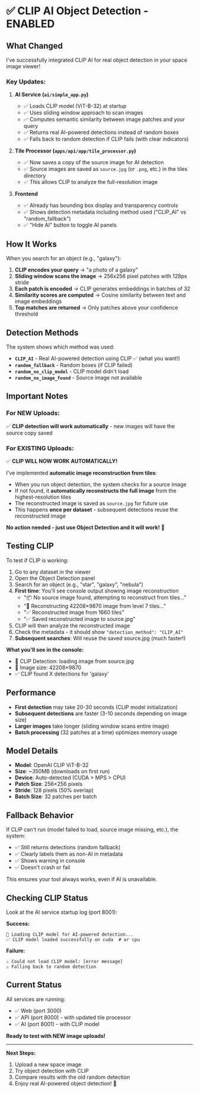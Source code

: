 # ✅ CLIP AI Object Detection - ENABLED

## What Changed

I've successfully integrated CLIP AI for real object detection in your space image viewer!

### Key Updates:

1. **AI Service (`ai/simple_app.py`)**
   - ✅ Loads CLIP model (ViT-B-32) at startup
   - ✅ Uses sliding window approach to scan images
   - ✅ Computes semantic similarity between image patches and your query
   - ✅ Returns real AI-powered detections instead of random boxes
   - ✅ Falls back to random detection if CLIP fails (with clear indicators)

2. **Tile Processor (`apps/api/app/tile_processor.py`)**
   - ✅ Now saves a copy of the source image for AI detection
   - ✅ Source images are saved as `source.jpg` (or `.png`, etc.) in the tiles directory
   - ✅ This allows CLIP to analyze the full-resolution image

3. **Frontend**
   - ✅ Already has bounding box display and transparency controls
   - ✅ Shows detection metadata including method used ("CLIP_AI" vs "random_fallback")
   - ✅ "Hide AI" button to toggle AI panels

## How It Works

When you search for an object (e.g., "galaxy"):

1. **CLIP encodes your query** → "a photo of a galaxy"
2. **Sliding window scans the image** → 256x256 pixel patches with 128px stride
3. **Each patch is encoded** → CLIP generates embeddings in batches of 32
4. **Similarity scores are computed** → Cosine similarity between text and image embeddings
5. **Top matches are returned** → Only patches above your confidence threshold

## Detection Methods

The system shows which method was used:

- **`CLIP_AI`** - Real AI-powered detection using CLIP ✅ (what you want!)
- **`random_fallback`** - Random boxes (if CLIP failed)
- **`random_no_clip_model`** - CLIP model didn't load
- **`random_no_image_found`** - Source image not available

## Important Notes

### For NEW Uploads:
✅ **CLIP detection will work automatically** - new images will have the source copy saved

### For EXISTING Uploads:
✅ **CLIP WILL NOW WORK AUTOMATICALLY!** 

I've implemented **automatic image reconstruction from tiles**:
- When you run object detection, the system checks for a source image
- If not found, it **automatically reconstructs the full image** from the highest-resolution tiles
- The reconstructed image is saved as `source.jpg` for future use
- This happens **once per dataset** - subsequent detections reuse the reconstructed image

**No action needed - just use Object Detection and it will work!** 🚀

## Testing CLIP

To test if CLIP is working:

1. Go to any dataset in the viewer
2. Open the Object Detection panel
3. Search for an object (e.g., "star", "galaxy", "nebula")
4. **First time**: You'll see console output showing image reconstruction
   - "📦 No source image found, attempting to reconstruct from tiles..."
   - "🔨 Reconstructing 42208×9870 image from level 7 tiles..."
   - "✅ Reconstructed image from 1660 tiles"
   - "✅ Saved reconstructed image to source.jpg"
5. CLIP will then analyze the reconstructed image
6. Check the metadata - it should show `"detection_method": "CLIP_AI"`
7. **Subsequent searches**: Will reuse the saved source.jpg (much faster!)

**What you'll see in the console:**
- 🤖 CLIP Detection: loading image from source.jpg
- 📐 Image size: 42208×9870
- ✅ CLIP found X detections for 'galaxy'

## Performance

- **First detection** may take 20-30 seconds (CLIP model initialization)
- **Subsequent detections** are faster (3-10 seconds depending on image size)
- **Larger images** take longer (sliding window scans entire image)
- **Batch processing** (32 patches at a time) optimizes memory usage

## Model Details

- **Model**: OpenAI CLIP ViT-B-32
- **Size**: ~350MB (downloads on first run)
- **Device**: Auto-detected (CUDA > MPS > CPU)
- **Patch Size**: 256×256 pixels
- **Stride**: 128 pixels (50% overlap)
- **Batch Size**: 32 patches per batch

## Fallback Behavior

If CLIP can't run (model failed to load, source image missing, etc.), the system:
- ✅ Still returns detections (random fallback)
- ✅ Clearly labels them as non-AI in metadata
- ✅ Shows warning in console
- ✅ Doesn't crash or fail

This ensures your tool always works, even if AI is unavailable.

## Checking CLIP Status

Look at the AI service startup log (port 8001):

**Success:**
```
🤖 Loading CLIP model for AI-powered detection...
✅ CLIP model loaded successfully on cuda  # or cpu
```

**Failure:**
```
⚠️ Could not load CLIP model: [error message]
⚠️ Falling back to random detection
```

## Current Status

All services are running:
- ✅ Web (port 3000)
- ✅ API (port 8000) - with updated tile processor
- ✅ AI (port 8001) - with CLIP model

**Ready to test with NEW image uploads!**

---

**Next Steps:**
1. Upload a new space image
2. Try object detection with CLIP
3. Compare results with the old random detection
4. Enjoy real AI-powered object detection! 🚀
